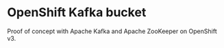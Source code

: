 # OpenShift Kafka bucket

Proof of concept with Apache Kafka and Apache ZooKeeper on OpenShift v3.


